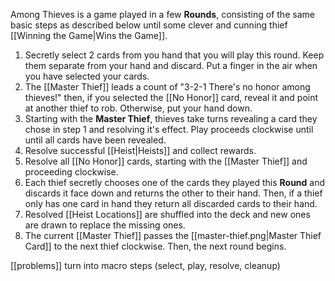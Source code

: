Among Thieves is a game played in a few **Rounds**, consisting of the same basic steps as described below until some clever and cunning thief [[Winning the Game|Wins the Game]].
1. Secretly select 2 cards from you hand that you will play this round. Keep them separate from your hand and discard. Put a finger in the air when you have selected your cards.
2. The [[Master Thief]] leads a count of "3-2-1 There's no honor among thieves!" then, if you selected the [[No Honor]] card, reveal it and point at another thief to rob. Otherwise, put your hand down.
3. Starting with the **Master Thief**, thieves take turns revealing a card they chose in step 1 and resolving it's effect. Play proceeds clockwise until until all cards have been revealed.
4. Resolve successful [[Heist|Heists]] and collect rewards.
5. Resolve all [[No Honor]] cards, starting with the [[Master Thief]] and proceeding clockwise.
6. Each thief secretly chooses one of the cards they played this **Round** and discards it face down and returns the other to their hand. Then, if a thief only has one card in hand they return all discarded cards to their hand.
7. Resolved [[Heist Locations]] are shuffled into the deck and new ones are drawn to replace the missing ones.
8. The current [[Master Thief]] passes the [[master-thief.png|Master Thief Card]] to the next thief clockwise. Then, the next round begins.

[[problems]] turn into macro steps (select, play, resolve, cleanup)
